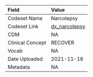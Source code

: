 |Field            |Value         |
|:----------------|:-------------|
|Codeset Name     |Narcolepsy    |
|Codeset Link     |[dx_narcolepsy](https://github.com/PEDSnet/Variable-Dictionary/blob/main/condition/dx_narcolepsy.csv)|
|CDM              |NA            |
|Clinical Concept |RECOVER       |
|Vocab            |NA            |
|Date Uploaded    |2021-11-16    |
|Metadata         |NA            |
